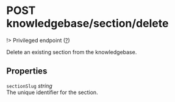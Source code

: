 # <span class="badge badge-light">POST</span> <span class="badge badge-light">knowledgebase/section/delete</span>

!> Privileged endpoint ([?](privileged.md))

Delete an existing section from the knowledgebase.

## Properties

`sectionSlug` *string*  
The unique identifier for the section.

